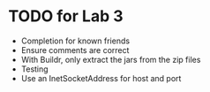 TODO for Lab 3
==============

* Completion for known friends
* Ensure comments are correct
* With Buildr, only extract the jars from the zip files
* Testing
* Use an InetSocketAddress for host and port
